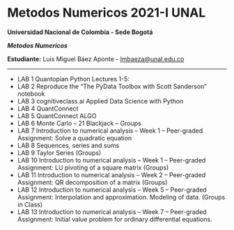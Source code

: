 # Metodos Numericos 2021-I UNAL

**Universidad Nacional de Colombia - Sede Bogotá**

 _**Metodos Numericos**_

 
 **Estudiante:** Luis Miguel Báez Aponte - lmbaeza@unal.edu.co

----

* LAB 1 Quantopian Python Lectures 1-5:
* LAB 2 Reproduce the “The PyData Toolbox with Scott Sanderson” notebook
* LAB 3 cognitiveclass.ai Applied Data Science with Python
* LAB 4 QuantConnect
* LAB 5 QuantConnect ALGO
* LAB 6 Monte Carlo – 21 Blackjack – Groups
* LAB 7 Introduction to numerical analysis – Week 1 – Peer-graded Assignment: Solve a quadratic equation
* LAB 8 Sequences, series and sums
* LAB 9 Taylor Series (Groups)
* LAB 10  Introduction to numerical analysis – Week 1 – Peer-graded Assignment: LU pivoting of a square matrix (Groups)
* LAB 11  Introduction to numerical analysis – Week 2 – Peer-graded Assignment: QR decomposition of a matrix (Groups)
* LAB 12  Introduction to numerical analysis – Week 5 – Peer-graded Assignment: Interpolation and approximation. Modeling of data. (Groups in Class)
* LAB 13 Introduction to numerical analysis – Week 7 – Peer-graded Assignment: Initial value problem for ordinary differential equations.